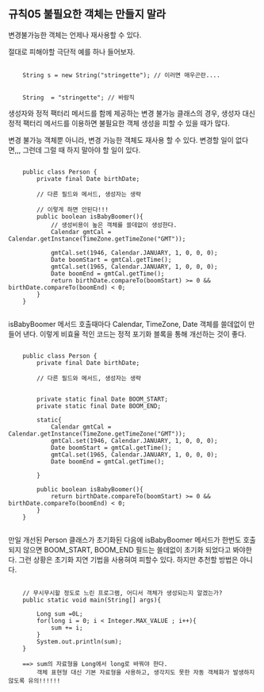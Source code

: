 
## 규칙05 불필요한 객체는 만들지 말라

변경불가능한 객체는 언제나 재사용할 수 있다.

절대로 피해야할 극단적 예를 하나 들어보자.

```

	String s = new String("stringette"); // 이러면 매우곤란....
	
	
	String  = "stringette"; // 바람직
```


생성자와 정적 팩터리 메서드를 함께 제공하는 변경 불가능 클래스의 경우, 
생성자 대신 정적 팩터리 메서드를 이용하면 불필요한 객체 생성을 피할 수 있을 때가 많다.

변경 불가능 객체뿐 아니라, 변경 가능한 객체도 재사용 할 수 있다. 변경할 일이 없다면,,,
그런데 그럴 때 하지 말아야 할 일이 있다.

```

	public class Person {
		private final Date birthDate;	
	
		// 다른 필드와 메서드, 생성자는 생략
		
		// 이렇게 하면 안된다!!!
		public boolean isBabyBoomer(){
			// 생성비용이 높은 객체를 쓸데없이 생성한다.
			Calendar gmtCal = Calendar.getInstance(TimeZone.getTimeZone("GMT"));	
		
			gmtCal.set(1946, Calendar.JANUARY, 1, 0, 0, 0);
			Date boomStart = gmtCal.getTime();
			gmtCal.set(1965, Calendar.JANUARY, 1, 0, 0, 0);
			Date boomEnd = gmtCal.getTime();
			return birthDate.compareTo(boomStart) >= 0 && birthDate.compareTo(boomEnd) < 0;
		}	
	}
	
```

isBabyBoomer 메서드 호출때마다 Calendar, TimeZone, Date 객체를 쓸데없이 만들어 낸다.
이렇게 비효율 적인 코드는 정적 포기화 블록을 통해 개선하는 것이 좋다. 

```

	public class Person {
		private final Date birthDate;	
	
		// 다른 필드와 메서드, 생성자는 생략
		
		
		private static final Date BOOM_START;
		private static final Date BOOM_END;
		
		static{
			Calendar gmtCal = Calendar.getInstance(TimeZone.getTimeZone("GMT"));	
			gmtCal.set(1946, Calendar.JANUARY, 1, 0, 0, 0);
			Date boomStart = gmtCal.getTime();
			gmtCal.set(1965, Calendar.JANUARY, 1, 0, 0, 0);
			Date boomEnd = gmtCal.getTime();
		
		}
		
		public boolean isBabyBoomer(){
			return birthDate.compareTo(boomStart) >= 0 && birthDate.compareTo(boomEnd) < 0;
		}	
	}
	
```

만일 개선된 Person 클래스가 초기화된 다음에 isBabyBoomer 메서드가 한번도 호출되지 않으면
BOOM_START, BOOM_END 필드는 쓸데없이 초기화 되었다고 봐야한다.
그런 상황은 초기화 지연 기법을 사용혀여 피할수 있다. 하지만 추천할 방법은 아니다.


```

	// 무시무시할 정도로 느린 프로그램, 어디서 객체가 생성되는지 알겠는가?
	public static void main(String[] args){
	
		Long sum =0L;
		for(long i = 0; i < Integer.MAX_VALUE ; i++){
			sum += i;	
		}	
		System.out.println(sum);
	}
	
	==> sum의 자료형을 Long에서 long로 바꿔야 한다.
		객체 표현형 대신 기본 자료형을 사용하고, 생각지도 못한 자동 객체화가 발생하지 않도록 유의!!!!!!
```	
